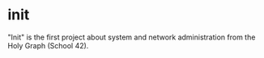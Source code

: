 # init
"Init" is the first project about system and network administration from the Holy Graph (School 42).
